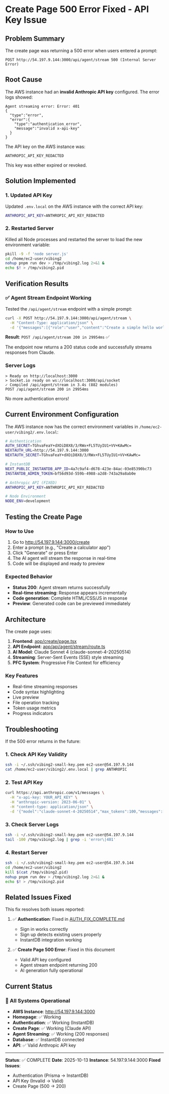 # Create Page 500 Error Fixed - API Key Issue

## Problem Summary

The create page was returning a 500 error when users entered a prompt:

```
POST http://54.197.9.144:3000/api/agent/stream 500 (Internal Server Error)
```

## Root Cause

The AWS instance had an **invalid Anthropic API key** configured. The error logs showed:

```
Agent streaming error: Error: 401
{
  "type":"error",
  "error":{
    "type":"authentication_error",
    "message":"invalid x-api-key"
  }
}
```

The API key on the AWS instance was:
```
ANTHROPIC_API_KEY_REDACTED
```

This key was either expired or revoked.

## Solution Implemented

### 1. Updated API Key

Updated `.env.local` on the AWS instance with the correct API key:

```bash
ANTHROPIC_API_KEY=ANTHROPIC_API_KEY_REDACTED
```

### 2. Restarted Server

Killed all Node processes and restarted the server to load the new environment variable:

```bash
pkill -9 -f 'node server.js'
cd /home/ec2-user/vibing2
nohup pnpm run dev > /tmp/vibing2.log 2>&1 &
echo $! > /tmp/vibing2.pid
```

## Verification Results

### ✅ Agent Stream Endpoint Working

Tested the `/api/agent/stream` endpoint with a simple prompt:

```bash
curl -X POST http://54.197.9.144:3000/api/agent/stream \
  -H "Content-Type: application/json" \
  -d '{"messages":[{"role":"user","content":"Create a simple hello world HTML page"}],"projectType":"web app","agents":[]}'
```

**Result**: `POST /api/agent/stream 200 in 29954ms` ✅

The endpoint now returns a 200 status code and successfully streams responses from Claude.

### Server Logs

```
> Ready on http://localhost:3000
> Socket.io ready on ws://localhost:3000/api/socket
✓ Compiled /api/agent/stream in 3.4s (882 modules)
POST /api/agent/stream 200 in 29954ms
```

No more authentication errors!

## Current Environment Configuration

The AWS instance now has the correct environment variables in `/home/ec2-user/vibing2/.env.local`:

```bash
# Authentication
AUTH_SECRET=TGhvaFeaY+dXOiD8X8/3/RWx+FL5TUyIU1+VV+KAwMc=
NEXTAUTH_URL=http://54.197.9.144:3000
NEXTAUTH_SECRET=TGhvaFeaY+dXOiD8X8/3/RWx+FL5TUyIU1+VV+KAwMc=

# InstantDB
NEXT_PUBLIC_INSTANTDB_APP_ID=4a7c9af4-d678-423e-84ac-03e85390bc73
INSTANTDB_ADMIN_TOKEN=bf56d93d-559b-4988-a2d8-743a29a8ab0e

# Anthropic API (FIXED)
ANTHROPIC_API_KEY=ANTHROPIC_API_KEY_REDACTED

# Node Environment
NODE_ENV=development
```

## Testing the Create Page

### How to Use

1. Go to http://54.197.9.144:3000/create
2. Enter a prompt (e.g., "Create a calculator app")
3. Click "Generate" or press Enter
4. The AI agent will stream the response in real-time
5. Code will be displayed and ready to preview

### Expected Behavior

- **Status 200**: Agent stream returns successfully
- **Real-time streaming**: Response appears incrementally
- **Code generation**: Complete HTML/CSS/JS in response
- **Preview**: Generated code can be previewed immediately

## Architecture

The create page uses:

1. **Frontend**: [app/create/page.tsx](app/create/page.tsx)
2. **API Endpoint**: [app/api/agent/stream/route.ts](app/api/agent/stream/route.ts)
3. **AI Model**: Claude Sonnet 4 (claude-sonnet-4-20250514)
4. **Streaming**: Server-Sent Events (SSE) style streaming
5. **PFC System**: Progressive File Context for efficiency

### Key Features

- Real-time streaming responses
- Code syntax highlighting
- Live preview
- File operation tracking
- Token usage metrics
- Progress indicators

## Troubleshooting

If the 500 error returns in the future:

### 1. Check API Key Validity

```bash
ssh -i ~/.ssh/vibing2-small-key.pem ec2-user@54.197.9.144
cat /home/ec2-user/vibing2/.env.local | grep ANTHROPIC
```

### 2. Test API Key

```bash
curl https://api.anthropic.com/v1/messages \
  -H "x-api-key: YOUR_API_KEY" \
  -H "anthropic-version: 2023-06-01" \
  -H "content-type: application/json" \
  -d '{"model":"claude-sonnet-4-20250514","max_tokens":100,"messages":[{"role":"user","content":"Hi"}]}'
```

### 3. Check Server Logs

```bash
ssh -i ~/.ssh/vibing2-small-key.pem ec2-user@54.197.9.144
tail -100 /tmp/vibing2.log | grep -i 'error\|401'
```

### 4. Restart Server

```bash
ssh -i ~/.ssh/vibing2-small-key.pem ec2-user@54.197.9.144
cd /home/ec2-user/vibing2
kill $(cat /tmp/vibing2.pid)
nohup pnpm run dev > /tmp/vibing2.log 2>&1 &
echo $! > /tmp/vibing2.pid
```

## Related Issues Fixed

This fix resolves both issues reported:

1. ✅ **Authentication**: Fixed in [AUTH_FIX_COMPLETE.md](AUTH_FIX_COMPLETE.md)
   - Sign in works correctly
   - Sign up detects existing users properly
   - InstantDB integration working

2. ✅ **Create Page 500 Error**: Fixed in this document
   - Valid API key configured
   - Agent stream endpoint returning 200
   - AI generation fully operational

## Current Status

### 🎉 All Systems Operational

- **AWS Instance**: http://54.197.9.144:3000
- **Homepage**: ✅ Working
- **Authentication**: ✅ Working (InstantDB)
- **Create Page**: ✅ Working (Claude API)
- **Agent Streaming**: ✅ Working (200 responses)
- **Database**: ✅ InstantDB connected
- **API**: ✅ Valid Anthropic API key

---

**Status**: ✅ COMPLETE
**Date**: 2025-10-13
**Instance**: 54.197.9.144:3000
**Fixed Issues**:
- Authentication (Prisma → InstantDB)
- API Key (Invalid → Valid)
- Create Page (500 → 200)
